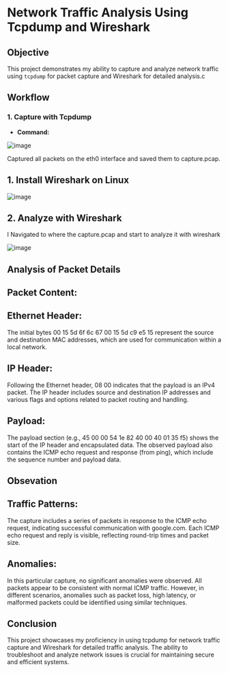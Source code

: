
# Network Traffic Analysis Using Tcpdump and Wireshark

## Objective
This project demonstrates my ability to capture and analyze network traffic using `tcpdump` for packet capture and Wireshark for detailed analysis.c

## Workflow

### 1. Capture with Tcpdump
- **Command:**
 
![image](https://github.com/user-attachments/assets/8352de0f-7b4b-4c62-8d99-86a3db0f1e2b)


Captured all packets on the eth0 interface and saved them to capture.pcap.

## 1. Install Wireshark on Linux 

![image](https://github.com/user-attachments/assets/806af965-bfeb-4a91-8edf-766878005fae)


## 2. Analyze with Wireshark

I Navigated to where the capture.pcap and start to analyze it with wireshark

![image](https://github.com/user-attachments/assets/c6c41527-0eda-45bc-acf4-b73a8f91a90b)


## Analysis of Packet Details

## Packet Content:

## Ethernet Header: 
The initial bytes 00 15 5d 6f 6c 67 00 15 5d c9 e5 15 represent the source and destination MAC addresses, which are used for communication within a local network.

## IP Header: 

Following the Ethernet header, 08 00 indicates that the payload is an IPv4 packet. The IP header includes source and destination IP addresses and various flags and options related to packet routing and handling.

## Payload: 
The payload section (e.g., 45 00 00 54 1e 82 40 00 40 01 35 f5) shows the start of the IP header and encapsulated data. The observed payload also contains the ICMP echo request and response (from ping), which include the sequence number and payload data.


## Obsevation

## Traffic Patterns: 
The capture includes a series of packets in response to the ICMP echo request, indicating successful communication with google.com. Each ICMP echo request and reply is visible, reflecting round-trip times and packet size.

## Anomalies: 
In this particular capture, no significant anomalies were observed. All packets appear to be consistent with normal ICMP traffic. However, in different scenarios, anomalies such as packet loss, high latency, or malformed packets could be identified using similar techniques.

## Conclusion
This project showcases my proficiency in using tcpdump for network traffic capture and Wireshark for detailed traffic analysis. The ability to troubleshoot and analyze network issues is crucial for maintaining secure and efficient systems.
